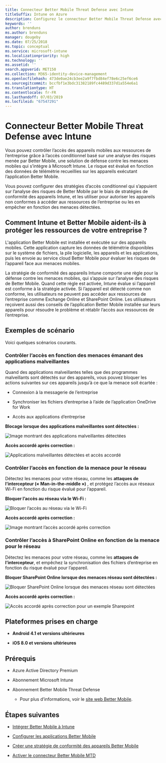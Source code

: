 ```yaml
---
title: Connecteur Better Mobile Threat Defense avec Intune
titleSuffix: Intune on Azure
description: Configurez le connecteur Better Mobile Threat Defense avec Intune.
keywords: ''
author: brenduns
ms.author: brenduns
manager: dougeby
ms.date: 07/25/2018
ms.topic: conceptual
ms.service: microsoft-intune
ms.localizationpriority: high
ms.technology: ''
ms.assetid: ''
search.appverid: MET150
ms.collection: M365-identity-device-management
ms.openlocfilehash: 473de0ae24cb3ee2a9f7fbd84ef78e6c25ef6ce6
ms.sourcegitcommit: bccfbf1e3bdc31382189fc4489d337d1a554e6a1
ms.translationtype: HT
ms.contentlocale: fr-FR
ms.lasthandoff: 07/03/2019
ms.locfileid: "67547291"
---
```

# <a name="better-mobile-threat-defense-connector-with-intune"></a>Connecteur Better Mobile Threat Defense avec Intune

Vous pouvez contrôler l’accès des appareils mobiles aux ressources de l’entreprise grâce à l’accès conditionnel basé sur une analyse des risques menée par Better Mobile, une solution de défense contre les menaces mobiles qui s’intègre à Microsoft Intune. Le risque est évalué en fonction des données de télémétrie recueillies sur les appareils exécutant l’application Better Mobile.

Vous pouvez configurer des stratégies d’accès conditionnel qui s’appuient sur l’analyse des risques de Better Mobile par le biais de stratégies de conformité des appareils Intune, et les utiliser pour autoriser les appareils non conformes à accéder aux ressources de l’entreprise ou les en empêcher en fonction des menaces détectées.

## <a name="how-do-intune-and-better-mobile-help-protect-your-company-resources"></a>Comment Intune et Better Mobile aident-ils à protéger les ressources de votre entreprise ?

L'application Better Mobile est installée et exécutée sur des appareils mobiles. Cette application capture les données de télémétrie disponibles sur le système de fichiers, la pile logicielle, les appareils et les applications, puis les envoie au service cloud Better Mobile pour évaluer les risques de l’appareil face aux menaces mobiles.

La stratégie de conformité des appareils Intune comporte une règle pour la défense contre les menaces mobiles, qui s’appuie sur l’analyse des risques de Better Mobile. Quand cette règle est activée, Intune évalue si l’appareil est conforme à la stratégie activée. Si l’appareil est détecté comme non conforme, les utilisateurs ne peuvent pas accéder aux ressources de l’entreprise comme Exchange Online et SharePoint Online. Les utilisateurs reçoivent aussi des conseils de l’application Better Mobile installée sur leurs appareils pour résoudre le problème et rétablir l’accès aux ressources de l’entreprise.

## <a name="sample-scenarios"></a>Exemples de scénario

Voici quelques scénarios courants.

### <a name="control-access-based-on-threats-from-malicious-apps"></a>Contrôler l’accès en fonction des menaces émanant des applications malveillantes

Quand des applications malveillantes telles que des programmes malveillants sont détectés sur des appareils, vous pouvez bloquer les actions suivantes sur ces appareils jusqu’à ce que la menace soit écartée :

- Connexion à la messagerie de l’entreprise

- Synchroniser les fichiers d’entreprise à l’aide de l’application OneDrive for Work

- Accès aux applications d’entreprise

**Blocage lorsque des applications malveillantes sont détectées :**

![Image montrant des applications malveillantes détectées](./media/better_mobile_maliciousapps_blocked.png)

**Accès accordé après correction :**

![Applications malveillantes détectées et accès accordé](./media/better_mobile_maliciousapps_unblocked.png)

### <a name="control-access-based-on-threat-to-network"></a>Contrôler l’accès en fonction de la menace pour le réseau

Détectez les menaces pour votre réseau, comme les **attaques de l’intercepteur (« Man-in-the-middle »)** , et protégez l’accès aux réseaux Wi-Fi en fonction du risque évalué pour l’appareil.

**Bloquer l’accès au réseau via le Wi-Fi :**

![Bloquer l’accès au réseau via le Wi-Fi](./media/better_mobile_network_wifi_blocked.png)

**Accès accordé après correction :**

![Image montrant l’accès accordé après correction](./media/better_mobile_network_wifi_unblocked.png)

### <a name="control-access-to-sharepoint-online-based-on-threat-to-network"></a>Contrôler l’accès à SharePoint Online en fonction de la menace pour le réseau

Détectez les menaces pour votre réseau, comme les **attaques de l’intercepteur**, et empêchez la synchronisation des fichiers d’entreprise en fonction du risque évalué pour l’appareil.

**Bloquer SharePoint Online lorsque des menaces réseau sont détectées :**

![Bloquer SharePoint Online lorsque des menaces réseau sont détectées](./media/better_mobile_network_spo_blocked.png)

**Accès accordé après correction :**

![Accès accordé après correction pour un exemple Sharepoint](./media/better_mobile_network_spo_unblocked.png)

## <a name="supported-platforms"></a>Plateformes prises en charge

- **Android 4.1 et versions ultérieures**

- **iOS 8.0 et versions ultérieures**

## <a name="prerequisites"></a>Prérequis

- Azure Active Directory Premium

- Abonnement Microsoft Intune

- Abonnement Better Mobile Threat Defense

    - Pour plus d’informations, voir le [site web Better Mobile](https://www.better.mobi/).

## <a name="next-steps"></a>Étapes suivantes

- [Intégrer Better Mobile à Intune](better-mobile-mtd-connector-integration.md)

- [Configurer les applications Better Mobile](mtd-apps-ios-app-configuration-policy-add-assign.md)

- [Créer une stratégie de conformité des appareils Better Mobile](mtd-device-compliance-policy-create.md)

- [Activer le connecteur Better Mobile MTD](mtd-connector-enable.md)
